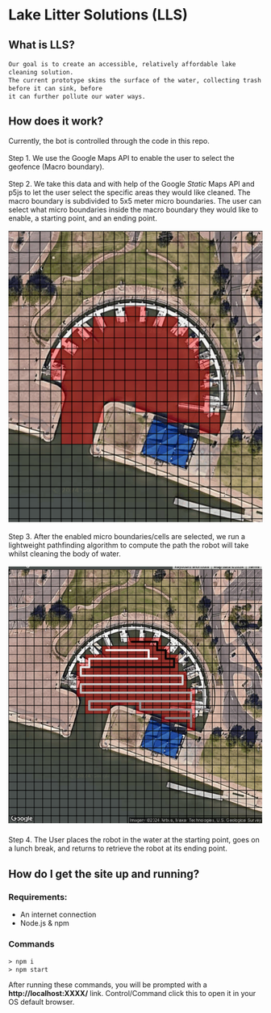 # Lake Litter Solutions (LLS)

## What is LLS?
    Our goal is to create an accessible, relatively affordable lake cleaning solution.
    The current prototype skims the surface of the water, collecting trash before it can sink, before
    it can further pollute our water ways.
    
## How does it work?
Currently, the bot is controlled through the code in this repo. 
<br><br>
Step 1. We use the Google Maps API to enable the user to select the geofence (Macro boundary).
<br><br>
Step 2. We take this data and with help of the Google *Static* Maps API and p5js to let the user select the specific areas they would like cleaned. The macro boundary is subdivided to 5x5 meter micro boundaries. The user can select what micro boundaries inside the macro boundary they would like to enable, a starting point, and an ending point.
<br><br>
![Macro and Micro Boundary Image](/images/macro_and_micro.png)
<br><br>
Step 3. After the enabled micro boundaries/cells are selected, we run a lightweight pathfinding algorithm to compute the path the robot will take whilst cleaning the body of water.
<br><br>
![Pathfinding Visualization](/images/pathfinding.png)
<br><br>
Step 4. The User places the robot in the water at the starting point, goes on a lunch break, and returns to retrieve the robot at its ending point.

## How do I get the site up and running?
### Requirements:
 - An internet connection
 - Node.js &  npm
### Commands
    > npm i
    > npm start
After running these commands, you will be prompted with a **http://localhost:XXXX/** link. Control/Command click this to open it in your OS default browser.